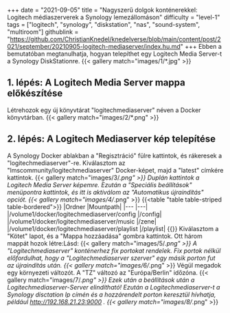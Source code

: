 +++
date = "2021-09-05"
title = "Nagyszerű dolgok konténerekkel: Logitech médiaszerverek a Synology lemezállomáson"
difficulty = "level-1"
tags = ["logitech", "synology", "diskstation", "nas", "sound-system", "multiroom"]
githublink = "https://github.com/ChristianKnedel/knedelverse/blob/main/content/post/2021/september/20210905-logitech-mediaserver/index.hu.md"
+++
Ebben a bemutatóban megtanulhatja, hogyan telepíthet egy Logitech Media Server-t a Synology DiskStationre.
{{< gallery match="images/1/*.jpg" >}}

## 1. lépés: A Logitech Media Server mappa előkészítése
Létrehozok egy új könyvtárat "logitechmediaserver" néven a Docker könyvtárban.
{{< gallery match="images/2/*.png" >}}

## 2. lépés: A Logitech Mediaserver kép telepítése
A Synology Docker ablakban a "Regisztráció" fülre kattintok, és rákeresek a "logitechmediaserver"-re. Kiválasztom az "lmscommunity/logitechmediaserver" Docker-képet, majd a "latest" címkére kattintok.
{{< gallery match="images/3/*.png" >}}
Duplán kattintok a Logitech Media Server képemre. Ezután a "Speciális beállítások" menüpontra kattintok, és itt is aktiválom az "Automatikus újraindítás" opciót.
{{< gallery match="images/4/*.png" >}}
{{<table "table table-striped table-bordered">}}
|Ordner |Mountpath|
|--- |---|
|/volume1/docker/logitechmediaserver/config |/config|
|/volume1/docker/logitechmediaserver/music |/zene|
|/volume1/docker/logitechmediaserver/playlist |/playlist|
{{</table>}}
Kiválasztom a "Kötet" lapot, és a "Mappa hozzáadása" gombra kattintok. Ott három mappát hozok létre:Lásd:
{{< gallery match="images/5/*.png" >}}
A "Logitechmediaserver" konténerhez fix portokat rendelek. Fix portok nélkül előfordulhat, hogy a "Logitechmediaserver szerver" egy másik porton fut az újraindítás után.
{{< gallery match="images/6/*.png" >}}
Végül megadok egy környezeti változót. A "TZ" változó az "Európa/Berlin" időzóna.
{{< gallery match="images/7/*.png" >}}
Ezek után a beállítások után a Logitechmediaserver-Server elindítható! Ezután a Logitechmediaserver-t a Synology disctation Ip címén és a hozzárendelt porton keresztül hívhatja, például http://192.168.21.23:9000 .
{{< gallery match="images/8/*.png" >}}
